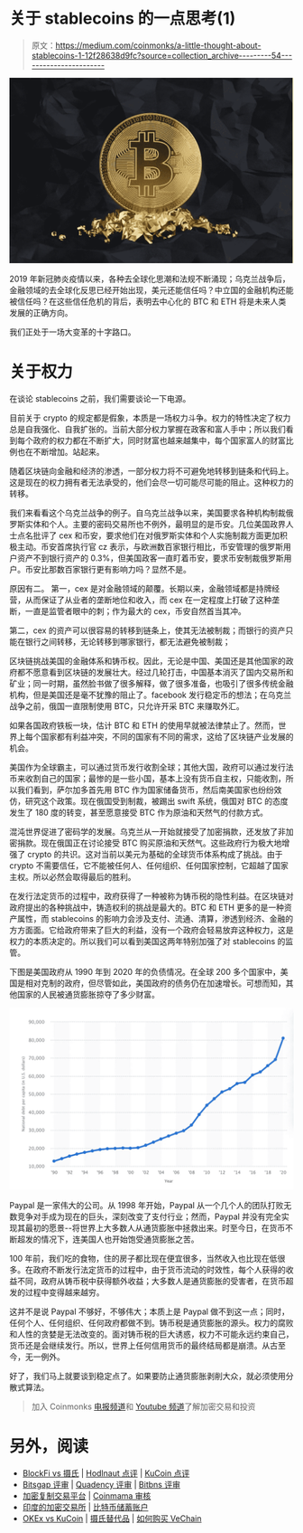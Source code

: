 # 关于 stablecoins 的一点思考(1)

> 原文：<https://medium.com/coinmonks/a-little-thought-about-stablecoins-1-12f28638d9fc?source=collection_archive---------54----------------------->

![](img/483fdd5c34c91e7c1516d12d473dd25b.png)

2019 年新冠肺炎疫情以来，各种去全球化思潮和法规不断涌现；乌克兰战争后，金融领域的去全球化反思已经开始出现，美元还能信任吗？中立国的金融机构还能被信任吗？在这些信任危机的背后，表明去中心化的 BTC 和 ETH 将是未来人类发展的正确方向。

我们正处于一场大变革的十字路口。

# 关于权力

在谈论 stablecoins 之前，我们需要谈论一下电源。

目前关于 crypto 的规定都是假象，本质是一场权力斗争。权力的特性决定了权力总是自我强化、自我扩张的。当前大部分权力掌握在政客和富人手中；所以我们看到每个政府的权力都在不断扩大，同时财富也越来越集中，每个国家富人的财富比例也在不断增加。站起来。

随着区块链向金融和经济的渗透，一部分权力将不可避免地转移到链条和代码上。这是现在的权力拥有者无法承受的，他们会尽一切可能尽可能的阻止。这种权力的转移。

我们来看看这个乌克兰战争的例子。自乌克兰战争以来，美国要求各种机构制裁俄罗斯实体和个人。主要的密码交易所也不例外，最明显的是币安。几位美国政界人士点名批评了 cex 和币安，要求他们在对俄罗斯实体和个人实施制裁方面更加积极主动。币安首席执行官 cz 表示，与欧洲数百家银行相比，币安管理的俄罗斯用户资产不到银行资产的 0.3%，但美国政客一直盯着币安，要求币安制裁俄罗斯用户。币安比那数百家银行更有影响力吗？显然不是。

原因有二。
第一，cex 是对金融领域的颠覆。长期以来，金融领域都是持牌经营，从而保证了从业者的垄断地位和收入，而 cex 在一定程度上打破了这种垄断，一直是监管者眼中的刺；作为最大的 cex，币安自然首当其冲。

第二，cex 的资产可以很容易的转移到链条上，使其无法被制裁；而银行的资产只能在银行之间转移，无论转移到哪家银行，都无法避免被制裁；

区块链挑战美国的金融体系和铸币权。因此，无论是中国、美国还是其他国家的政府都不愿意看到区块链的发展壮大。经过几轮打击，中国基本消灭了国内交易所和矿业；同一时期，虽然脸书做了很多解释，做了很多准备，也吸引了很多传统金融机构，但是美国还是毫不犹豫的阻止了。facebook 发行稳定币的想法；在乌克兰战争之前，俄国一直限制使用 BTC，只允许开采 BTC 来赚取外汇。

如果各国政府铁板一块，估计 BTC 和 ETH 的使用早就被法律禁止了。然而，世界上每个国家都有利益冲突，不同的国家有不同的需求，这给了区块链产业发展的机会。

美国作为全球霸主，可以通过货币发行收割全球；其他大国，政府可以通过发行法币来收割自己的国家；最惨的是一些小国，基本上没有货币自主权，只能收割，所以我们看到，萨尔加多首先用 BTC 作为国家储备货币，然后南美国家也纷纷效仿，研究这个政策。现在俄国受到制裁，被踢出 swift 系统，俄国对 BTC 的态度发生了 180 度的转变，甚至愿意接受 BTC 作为原油和天然气的付款方式。

混沌世界促进了密码学的发展。乌克兰从一开始就接受了加密捐款，还发放了非加密捐款。现在俄国正在讨论接受 BTC 购买原油和天然气。这些政府行为极大地增强了 crypto 的共识。这对当前以美元为基础的全球货币体系构成了挑战。由于 crypto 不需要信任，它不能被任何人、任何组织、任何国家控制，它超越了国家主权。所以必然会取得最后的胜利。

在发行法定货币的过程中，政府获得了一种被称为铸币税的隐性利益。在区块链对政府提出的各种挑战中，铸造权利的挑战是最大的。BTC 和 ETH 更多的是一种资产属性，而 stablecoins 的影响力会涉及支付、流通、清算，渗透到经济、金融的方方面面。它给政府带来了巨大的利益，没有一个政府会轻易放弃这种权力，这是权力的本质决定的。所以我们可以看到美国这两年特别加强了对 stablecoins 的监管。

下图是美国政府从 1990 年到 2020 年的负债情况。在全球 200 多个国家中，美国是相对克制的政府，但尽管如此，美国政府的债务仍在加速增长。可想而知，其他国家的人民被通货膨胀掠夺了多少财富。

![](img/31de8ac5feadeb75281c296beef03389.png)

Paypal 是一家伟大的公司。从 1998 年开始，Paypal 从一个几个人的团队打败无数竞争对手成为现在的巨头，深刻改变了支付行业；然而，Paypal 并没有完全实现其最初的愿景--将世界上大多数人从通货膨胀中拯救出来。时至今日，在货币不断超发的情况下，连美国人也开始饱受通货膨胀之苦。

100 年前，我们吃的食物，住的房子都比现在便宜很多，当然收入也比现在低很多。在政府不断发行法定货币的过程中，由于货币流动的时效性，每个人获得的收益不同，政府从铸币税中获得额外收益；大多数人是通货膨胀的受害者，在货币超发的过程中变得越来越穷。

这并不是说 Paypal 不够好，不够伟大；本质上是 Paypal 做不到这一点；同时，任何个人、任何组织、任何政府都做不到。铸币税是通货膨胀的源头。权力的腐败和人性的贪婪是无法改变的。面对铸币税的巨大诱惑，权力不可能永远约束自己，货币还是会继续发行。所以，世界上任何信用货币的最终结局都是崩溃。从古至今，无一例外。

好了，我们马上就要谈到稳定点了。如果要防止通货膨胀剥削大众，就必须使用分散式算法。

> 加入 Coinmonks [电报频道](https://t.me/coincodecap)和 [Youtube 频道](https://www.youtube.com/c/coinmonks/videos)了解加密交易和投资

# 另外，阅读

*   [BlockFi vs 摄氏](/coinmonks/blockfi-vs-celsius-vs-hodlnaut-8a1cc8c26630) | [Hodlnaut 点评](/coinmonks/hodlnaut-review-best-way-to-hodl-is-to-earn-interest-on-your-bitcoin-6658a8c19edf) | [KuCoin 点评](https://coincodecap.com/kucoin-review)
*   [Bitsgap 评审](/coinmonks/bitsgap-review-a-crypto-trading-bot-that-makes-easy-money-a5d88a336df2) | [Quadency 评审](/coinmonks/quadency-review-a-crypto-trading-automation-platform-3068eaa374e1) | [Bitbns 评审](/coinmonks/bitbns-review-38256a07e161)
*   [加密复制交易平台](/coinmonks/top-10-crypto-copy-trading-platforms-for-beginners-d0c37c7d698c) | [Coinmama 审核](/coinmonks/coinmama-review-ace5641bde6e)
*   [印度的加密交易所](/coinmonks/bitcoin-exchange-in-india-7f1fe79715c9) | [比特币储蓄账户](/coinmonks/bitcoin-savings-account-e65b13f92451)
*   [OKEx vs KuCoin](https://coincodecap.com/okex-kucoin) | [摄氏替代品](https://coincodecap.com/celsius-alternatives) | [如何购买 VeChain](https://coincodecap.com/buy-vechain)